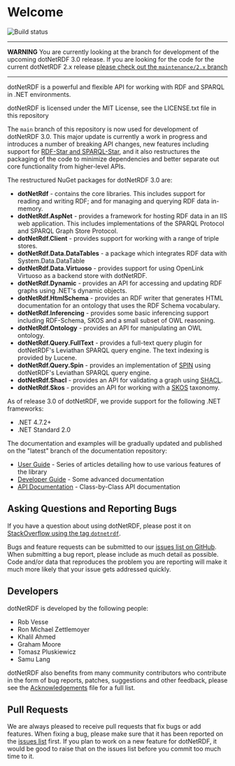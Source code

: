 # Welcome

![Build status](https://github.com/dotnetrdf/dotnetrdf/actions/workflows/build.yaml/badge.svg)


---

**WARNING** You are currently looking at the branch for development of the upcoming dotNetRDF 3.0 release.
If you are looking for the code for the current dotNetRDF 2.x release [please check out the `maintenance/2.x` branch](https://github.com/dotnetrdf/dotnetrdf/tree/maintenance/2.x)

---

dotNetRDF is a powerful and flexible API for working with RDF and SPARQL in .NET environments.

dotNetRDF is licensed under the MIT License, see the LICENSE.txt file in this repository

The `main` branch of this repository is now used for development of dotNetRDF 3.0. This major update is currently a work in progress and introduces a number of breaking API changes, new features including support for [RDF-Star and SPARQL-Star](https://w3c.github.io/rdf-star/cg-spec), and it also restructures the packaging of the code to minimize dependencies and better separate out core functionality from higher-level APIs.

The restructured NuGet packages for dotNetRDF 3.0 are:

- **dotNetRdf** - contains the core libraries. This includes support for reading and writing RDF; and for managing and querying RDF data in-memory.
- **dotNetRdf.AspNet** - provides a framework for hosting RDF data in an IIS web application. This includes implementations of the SPARQL Protocol and SPARQL Graph Store Protocol.
- **dotNetRdf.Client** - provides support for working with a range of triple stores. 
- **dotNetRdf.Data.DataTables** - a package which integrates RDF data with System.Data.DataTable
- **dotNetRdf.Data.Virtuoso** - provides support for using OpenLink Virtuoso as a backend store with dotNetRDF.
- **dotNetRdf.Dynamic** - provides an API for accessing and updating RDF graphs using .NET's dynamic objects.
- **dotNetRdf.HtmlSchema** - provides an RDF writer that generates HTML documentation for an ontology that uses the RDF Schema vocabulary.
- **dotNetRdf.Inferencing** - provides some basic inferencing support including RDF-Schema, SKOS and a small subset of OWL reasoning.
- **dotNetRdf.Ontology** - provides an API for manipulating an OWL ontology.
- **dotNetRdf.Query.FullText** - provides a full-text query plugin for dotNetRDF's Leviathan SPARQL query engine. The text indexing is provided by Lucene.
- **dotNetRdf.Query.Spin** - provides an implementation of [SPIN](http://spinrdf.org/) using dotNetRDF's Leviathan SPARQL query engine.
- **dotNetRdf.Shacl** - provides an API for validating a graph using [SHACL](https://www.w3.org/TR/shacl/).
- **dotNetRdf.Skos** - provides an API for working with a [SKOS](https://www.w3.org/TR/skos-reference/) taxonomy.

As of release 3.0 of dotNetRDF, we provide support for the following .NET frameworks:

- .NET 4.7.2+
- .NET Standard 2.0

The documentation and examples will be gradually updated and published on the "latest" branch of the documentation repository:

 - [User Guide](https://dotnetrdf.org/docs/latest/user_guide/index.html) - Series of articles detailing how to use various features of the library
 - [Developer Guide](https://dotnetrdf.org/docs/latest/developer_guide/index.html) - Some advanced documentation
 - [API Documentation](https://dotnetrdf.org/docs/latest/api/) - Class-by-Class API documentation


## Asking Questions and Reporting Bugs

If you have a question about using dotNetRDF, please post it on [StackOverflow using the tag `dotnetrdf`](https://stackoverflow.com/questions/tagged/dotnetrdf).

Bugs and feature requests can be submitted to our [issues list on GitHub](https://github.com/dotnetrdf/dotnetrdf/issues). When submitting a bug report, please
include as much detail as possible. Code and/or data that reproduces the problem you are reporting will make it much more likely that your issue gets addressed 
quickly.

## Developers

dotNetRDF is developed by the following people:

 - Rob Vesse
 - Ron Michael Zettlemoyer
 - Khalil Ahmed
 - Graham Moore
 - Tomasz Pluskiewicz
 - Samu Lang

dotNetRDF also benefits from many community contributors who contribute in the form of bug reports, patches, suggestions and other feedback, 
please see the [Acknowledgements](https://github.com/dotnetrdf/dotnetrdf/blob/master/Acknowledgments.txt) file for a full list.

## Pull Requests

We are always pleased to receive pull requests that fix bugs or add features. 
When fixing a bug, please make sure that it has been reported on the [issues list](https://github.com/dotnetrdf/dotnetrdf/issues) first.
If you plan to work on a new feature for dotNetRDF, it would be good to raise that on the issues list before you commit too much time to it.

